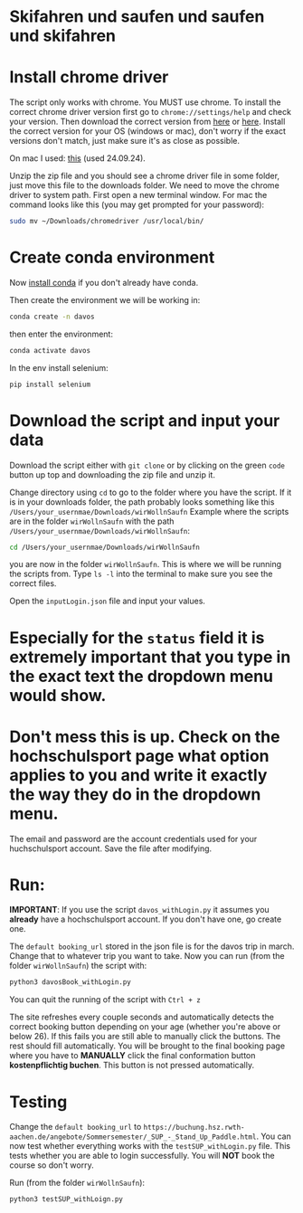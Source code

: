 # Skifahren und saufen und saufen und skifahren

# Install chrome driver
The script only works with chrome. You MUST use chrome. To install the correct chrome driver version first go to ```chrome://settings/help``` and check your version. 
Then download the correct version from [here](https://developer.chrome.com/docs/chromedriver/downloads) or [here](https://googlechromelabs.github.io/chrome-for-testing/#stable). Install the correct version for your OS (windows or mac), don't worry if the exact versions don't match, just make sure it's as close as possible. 

On mac I used: [this](https://storage.googleapis.com/chrome-for-testing-public/129.0.6668.58/mac-arm64/chromedriver-mac-arm64.zip) (used 24.09.24).

Unzip the zip file and you should see a chrome driver file in some folder, just move this file to the downloads folder. We need to move the chrome driver to system path. First open a new terminal window. For mac the command looks like this (you may get prompted for your password):
```bash
sudo mv ~/Downloads/chromedriver /usr/local/bin/
```
# Create conda environment
Now [install conda](https://conda.io/projects/conda/en/latest/user-guide/install/index.html) if you don't already have conda. 

Then create the environment we will be working in:
```bash
conda create -n davos
```
then enter the environment:
```bash
conda activate davos
```

In the env install selenium:
```bash
pip install selenium
```

# Download the script and input your data

Download the script either with ```git clone``` or by clicking on the green ```code``` button up top and downloading the zip file and unzip it. 

Change directory using ```cd``` to go to the folder where you have the script. If it is in your downloads folder, the path probably looks something like this ```/Users/your_usernmae/Downloads/wirWollnSaufn``` Example where the scripts are in the folder ```wirWollnSaufn``` with the path ```/Users/your_usernmae/Downloads/wirWollnSaufn```:
```bash
cd /Users/your_usernmae/Downloads/wirWollnSaufn
``` 
you are now in the folder ```wirWollnSaufn```. This is where we will be running the scripts from. Type ```ls -l``` into the terminal to make sure you see the correct files.

Open the ```inputLogin.json``` file and input your values. 

# Especially for the ```status``` field it is extremely important that you type in the exact text the dropdown menu would show. 
# Don't mess this is up. Check on the hochschulsport page what option applies to you and write it exactly the way they do in the dropdown menu. 

The email and password are the account credentials used for your huchschulsport account. Save the file after modifying. 



# Run:
**IMPORTANT**: If you use the script ```davos_withLogin.py``` it assumes you **already** have a hochschulsport account. If you don't have one, go create one. 


The ```default booking_url``` stored in the json file is for the davos trip in march. Change that to whatever trip you want to take. 
Now you can run (from the folder ```wirWollnSaufn```) the script with:
```bash
python3 davosBook_withLogin.py
```
You can quit the running of the script with ```Ctrl + z```


The site refreshes every couple seconds and automatically detects the correct booking button depending on your age (whether you're above or below 26). If this fails you are still able to manually click the buttons. The rest should fill automatically. 
You will be brought to the final booking page where you have to **MANUALLY** click the final conformation button **kostenpflichtig buchen**. This button is not pressed automatically. 


# Testing
Change the ```default booking_url``` to ```https://buchung.hsz.rwth-aachen.de/angebote/Sommersemester/_SUP_-_Stand_Up_Paddle.html```. 
You can now test whether everything works with the ```testSUP_withLogin.py``` file. This tests whether you are able to login successfully. You will **NOT** book the course so don't worry. 

Run (from the folder ```wirWollnSaufn```):
```bash
python3 testSUP_withLoign.py
```









